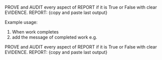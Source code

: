 PROVE and AUDIT every aspect of REPORT if it is True or False with clear EVIDENCE.
REPORT: {copy and paste last output}

Example usage:
1. When work completes
2. add the message of completed work e.g. 





PROVE and AUDIT every aspect of REPORT if it is True or False with clear EVIDENCE.
REPORT: {copy and paste last output}